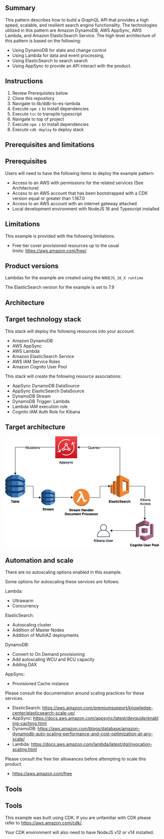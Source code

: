 Summary
-------

This pattern describes how to build a GraphQL API that provides a high speed, scalable, and resilient search engine functionality. The technologies utilized in this pattern are Amazon DynamoDB, AWS AppSync, AWS Lambda, and Amazon ElasticSearch Service. The high level architecture of this pattern is based on the following:

-   Using DynamoDB for state and change control
-   Using Lambda for data and event processing, 
-   Using ElasticSearch to search search
-   Using AppSync to provide an API interact with the product. 

Instructions 
--------------
1. Review Prerequisites below
2. Clone this repository
3. Navigate to lib/ddb-to-es-lambda
4. Execute `npm i` to install dependencies
5. Execute `tsc` to transpile typescript
6. Navigate to top of project 
7. Execute `npm i` to install dependencies
8. Execute `cdk deploy` to deploy stack

Prerequisites and limitations
-----------------------------

Prerequisites 
--------------

Users will need to have the following items to deploy the example pattern:

-   Access to an AWS with permissions for the related services (See Architecture)
-   Access to an AWS account that has been bootstrapped with a CDK version equal or greater than 1.167.0
-   Access to an AWS account with an internet gateway attached
-   Local development environment with NodeJS 16 and Typescript installed


Limitations 
------------

This example is provided with the following limitations.

-   Free tier cover provisioned resources up to the usual limits: <https://aws.amazon.com/free/>

Product versions
----------------

Lambdas for the example are created using the `NODEJS_16_X runtime`

The ElasticSearch version for the example is set to 7.9

Architecture
------------

Target technology stack  
-------------------------

This stack will deploy the following resources into your account.

-   Amazon DynamoDB
-   AWS AppSync
-   AWS Lambda
-   Amazon ElasticSearch Service
-   AWS IAM Service Roles
-   Amazon Cognito User Pool

This stack will create the following resource associations:

-   AppSync DynamoDB DataSource
-   AppSync ElasticSearch DataSource
-   DynamoDB Stream
-   DynamoDB Trigger: Lambda
-   Lambda IAM execution role
-   Cognito IAM Auth Role for Kibana

Target architecture 
--------------------

![](https://github.com/aws-samples/searchengine-with-appsync-dynamodb-elasticsearch/blob/main/searchengine-sample.png?raw=true)

Automation and scale
--------------------

There are no autoscaling options enabled in this example.

Some options for autoscaling these services are follows:

Lambda:

-   Ultrawarm
-   Concurrency

ElasticSearch:

-   Autoscaling cluster
-   Addition of Master Nodes
-   Addition of MultiAZ deployments

DynamoDB:

-   Convert to On Demand provisioning
-   Add autoscaling WCU and RCU capacity
-   Adding DAX

AppSync:

-   Provisioned Cache instance

Please consult the documentation around scaling practices for these services.

-   ElasticSearch: <https://aws.amazon.com/premiumsupport/knowledge-center/elasticsearch-scale-up/>
-   AppSync: <https://docs.aws.amazon.com/appsync/latest/devguide/enabling-caching.html>
-   DynamoDB: <https://aws.amazon.com/blogs/database/amazon-dynamodb-auto-scaling-performance-and-cost-optimization-at-any-scale/>
-   Lambda: <https://docs.aws.amazon.com/lambda/latest/dg/invocation-scaling.html>

Please consult the free tier allowances before attempting to scale this product.

-   <https://aws.amazon.com/free>

Tools
-----

Tools
-----

This example was built using CDK. If you are unfamiliar with CDK please refer to <https://aws.amazon.com/cdk/>.

Your CDK environment will also need to have NodeJS v12 or v14 installed.
